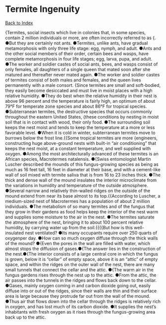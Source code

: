 # Termite Ingenuity
[Back to Index](https://github.com/windows10010/tpoExtractor/blog/master/README.md)

{Termites, social insects which live in colonies that, in some species, contain 2 million individuals or more, are often incorrectly referred to as {. ●But they are certainly not ants. ●Termites, unlike ants, have gradual metamorphosis with only three life stage: egg, nymph, and adult. ●Ants and the other social members of their order, certain bees and wasps, have complete metamorphosis in four life stages; egg, larva, pupa, and adult. ●The worker and soldier castes of social ants, bees, and wasps consist of only females, all daughters of a single queen that mated soon after she matured and thereafter never mated again. ●The worker and soldier castes of termites consist of both males and females, and the queen lives permanently with a male consort. {Since termites are small and soft-bodied, they easily become desiccated and must live in moist places with a high relative humidity. ●They do best when the relative humidity in their nest is above 96 percent and the temperature is fairly high, an optimum of about 79°F for temperate zone species and about 86°F for tropical species. ●Subterranean termites, the destructive species that occurs commonly throughout the eastern United States, {these conditions by nesting in moist soil that is in contact with wood, their only food. ●The surrounding soil keeps the nest moist and tends to keep the temperature at a more or less favorable level. ●When it is cold in winter, subterranean termites move to burrows below the frost line.{{Some tropical termites are more {engineers, constructing huge above-ground nests with built-in “air conditioning” that keeps the nest moist, at a constant temperature, and well supplied with oxygen. ●Among the most architecturally advanced of these termites is an African species, Macrotermes natalensis. ●{Swiss entomologist Martin Luscher described the mounds of this fungus-growing species as being as much as 16 feet tall, 16 feet in diameter at their base, and with a cement-like wall of soil mixed with termite saliva that is from 16 to 23 inches thick. ●The thick and dense wall of the mound insulates the interior microclimate from the variations in humidity and temperature of the outside atmosphere. ●Several narrow and relatively thin-walled ridges on the outside of the mound extend from near its base almost to its top.{{According to Luscher, a medium-sized nest of Macrotermes has a population of about 2 million individuals. ●The metabolism of so many termites and of the fungus that they grow in their gardens as food helps keep the interior of the nest warm and supplies some moisture to the air in the nest. ●The termites saturate the atmosphere of the nest, bringing it to about 100 percent relative humidity, by carrying water up from the soil.{{{{But how is this well-insulated nest ventilated? ●Its many occupants require over 250 quarts of oxygenper day. ●How can so much oxygen diffuse through the thick walls of the mound? ●{Even the pores in the wall are filled with water, which almost stops the diffusion of gases.●{The answer lies in the construction of the nest.●{The interior consists of a large central core in which the fungus is grown, below it is “cellar” of empty space, above it is an “attic” of empty space, and within the ridges on the outer wall of the nest, there are many small tunnels that connect the cellar and the attic. ●{The warm air in the fungus gardens rises through the nest up to the attic. ●From the attic, the air passes into the tunnels in the ridges and flows back down to the cellar. ●Gases, mainly oxygen coming in and carbon dioxide going out, easily diffuse into or out of the ridges, since their walls are thin and their surface area is large because they protrude far out from the wall of the mound. ●Thus air that flows down into the cellar through the ridges is relatively rich in oxygen, and has lost much of its carbon dioxide. ●It supplies the nest’s inhabitants with fresh oxygen as it rises through the fungus-growing area back up to the attic.